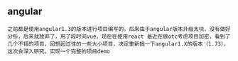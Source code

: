 ## angular

`
	之前都是使用angular1.3的版本进行项目编写的，后来由于angular版本升级太块，没有做好分析，后来就放弃了，用了段时间vue，现在在使用react
	最近在做otc考虑项目加密，看到了几个不错的项目，回想起过往的一些大小项目，决定重新搞一下angular1.X的版本（1.73），这次会深入研究，实现一个完整的项目demo
`